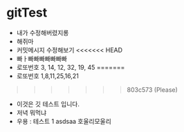 # gitTest

- 내가 수정해버렸지롱
- 해쥐마
- 커밋메시지 수정해보기
<<<<<<< HEAD
- 빠ㅏ빠빠빠빠빠빠빠
- 로또번호 3, 14, 12, 32, 19, 45
=======
- 로또번호 1,8,11,25,16,21
>>>>>>> 803c573 (Please)
- 이것은 깃 테스트 입니다.
- 저녁 뭐먹냐
- 우용 : 테스트 1 asdsaa
  호울리모울리
